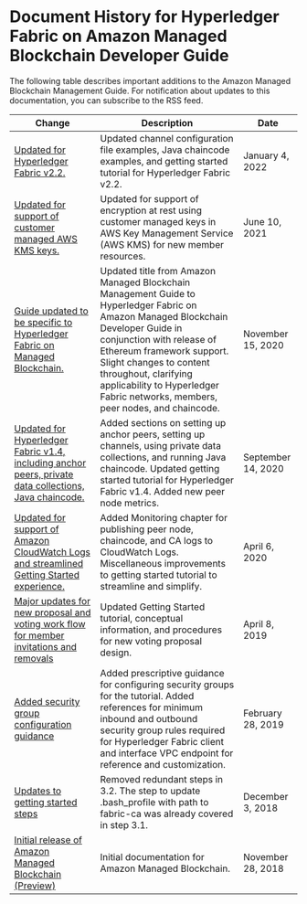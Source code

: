 # Document History for Hyperledger Fabric on Amazon Managed Blockchain Developer Guide<a name="managed-blockchain-management-guide-doc-history"></a>

The following table describes important additions to the Amazon Managed Blockchain Management Guide\. For notification about updates to this documentation, you can subscribe to the RSS feed\.

| Change | Description | Date | 
| --- |--- |--- |
| [Updated for Hyperledger Fabric v2\.2\.](https://docs.aws.amazon.com/managed-blockchain/latest/hyperledger-fabric-dev/framework-client.html) | Updated channel configuration file examples, Java chaincode examples, and getting started tutorial for Hyperledger Fabric v2\.2\. | January 4, 2022 | 
| [Updated for support of customer managed AWS KMS keys\.](https://docs.aws.amazon.com/managed-blockchain/latest/hyperledger-fabric-dev/managed-blockchain-encryption-at-rest.html) | Updated for support of encryption at rest using customer managed keys in AWS Key Management Service \(AWS KMS\) for new member resources\. | June 10, 2021 | 
| [Guide updated to be specific to Hyperledger Fabric on Managed Blockchain\.](https://docs.aws.amazon.com/managed-blockchain/latest/hyperledger-fabric-dev/) | Updated title from Amazon Managed Blockchain Management Guide to Hyperledger Fabric on Amazon Managed Blockchain Developer Guide in conjunction with release of Ethereum framework support\. Slight changes to content throughout, clarifying applicability to Hyperledger Fabric networks, members, peer nodes, and chaincode\. | November 15, 2020 | 
| [Updated for Hyperledger Fabric v1\.4, including anchor peers, private data collections, Java chaincode\.](https://docs.aws.amazon.com/managed-blockchain/latest/managementguide/framework-client.html) | Added sections on setting up anchor peers, setting up channels, using private data collections, and running Java chaincode\. Updated getting started tutorial for Hyperledger Fabric v1\.4\. Added new peer node metrics\. | September 14, 2020 | 
| [Updated for support of Amazon CloudWatch Logs and streamlined Getting Started experience\.](https://docs.aws.amazon.com/managed-blockchain/latest/managementguide/monitoring-cloudwatch-logs.html) | Added Monitoring chapter for publishing peer node, chaincode, and CA logs to CloudWatch Logs\. Miscellaneous improvements to getting started tutorial to streamline and simplify\. | April 6, 2020 | 
| [Major updates for new proposal and voting work flow for member invitations and removals](https://docs.aws.amazon.com/managed-blockchain/latest/managementguide/) | Updated Getting Started tutorial, conceptual information, and procedures for new voting proposal design\. | April 8, 2019 | 
| [Added security group configuration guidance](https://docs.aws.amazon.com/managed-blockchain/latest/managementguide/get-started-prerequisites.html#get-started-prerequisites-sgs) | Added prescriptive guidance for configuring security groups for the tutorial\. Added references for minimum inbound and outbound security group rules required for Hyperledger Fabric client and interface VPC endpoint for reference and customization\. | February 28, 2019 | 
| [Updates to getting started steps](https://docs.aws.amazon.com/managed-blockchain/latest/managementguide/get-started-create-client.html#get-started-client-setup-CA-client) | Removed redundant steps in 3\.2\. The step to update \.bash\_profile with path to fabric\-ca was already covered in step 3\.1\. | December 3, 2018 | 
| [Initial release of Amazon Managed Blockchain \(Preview\)](https://docs.aws.amazon.com/managed-blockchain/latest/managementguide/) | Initial documentation for Amazon Managed Blockchain\. | November 28, 2018 | 